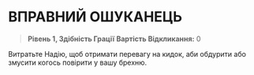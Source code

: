 ﻿# ВПРАВНИЙ ОШУКАНЕЦЬ

> **Рівень 1, Здібність Грації**
> **Вартість Відкликання:** 0

Витратьте Надію, щоб отримати перевагу на кидок, аби обдурити або змусити когось повірити у вашу брехню.